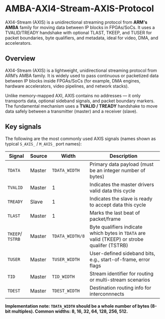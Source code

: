 # AMBA-AXI4-Stream-AXIS-Protocol
AXI4-Stream (AXIS) is a unidirectional streaming protocol from **ARM's AMBA** family for moving data between IP blocks in FPGAs/SoCs. It uses a TVALID/TREADY handshake with optional TLAST, TKEEP, and TUSER for packet boundaries, byte qualifiers, and metadata, ideal for video, DMA, and accelerators.
## Overview
AXI4-Stream (AXIS) is a lightweight, unidirectional streaming protocol from ARM’s AMBA family. It is widely used to pass continuous or packetized data between IP blocks inside FPGAs/SoCs (for example, DMA engines, hardware accelerators, video pipelines, and network stacks).

Unlike memory-mapped AXI, AXIS contains no addresses — it only transports data, optional sideband signals, and packet boundary markers. The fundamental mechanism uses a **TVALID / TREADY** handshake to move data safely between a transmitter (master) and a receiver (slave).

## Key signals
The following are the most commonly used AXIS signals (names shown as typical `S_AXIS_` / `M_AXIS_` port names):

| Signal           | Source | Width           | Description                                                                                      |
|------------------|--------|-----------------|--------------------------------------------------------------------------------------------------|
| `TDATA`          | Master | `TDATA_WIDTH`   | Primary data payload (must be an integer number of bytes)                                        | 
| `TVALID`         | Master | 1               | Indicates the master drivers valid data this cycle                                               |
| `TREADY`         | Slave  | 1               | Indicates the slave is ready to accept data this cycle                                           |
| `TLAST`          | Master | 1               | Marks the last beat of packet/frame                                                              |
| `TKEEP`/ `TSTRB` | Master | `TDATA_WIDTH/8` | Byte qualifiers indicate which bytes in `TDATA` are valid (TKEEP) or strobe qualifer (TSTRB)     |
| `TUSER`          | Master | `TUSER_WIDTH`   | User-defined sideband bits, e.g., start-of-frame, error flags                                    | 
| `TID`            | Master | `TID_WIDTH`     | Stream identifier for routing or multi-stream scenarios                                          |
| `TDEST`          | Master | `TDEST_WIDTH`   | Destination routing info for interconnnects                                                      |

**Implementation note: `TDATA_WIDTH` should be a whole number of bytes (8-bit multiples). Common widths: 8, 16, 32, 64, 128, 256, 512.**

